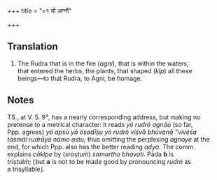 +++
title = "०१ यो अग्नौ"

+++
## Translation
1. The Rudra that is in the fire (*agní*), that is within the waters,  
that entered the herbs, the plants, that shaped (*kḷp*) all these  
beings—to that Rudra, to Agni, be homage.

## Notes
TS., at V. 5. 9³, has a nearly corresponding address, but making no  
pretense to a metrical character: it reads *yó rudró agnāú* (so far,  
Ppp. agrees) *yó apsú yá óṣadīṣu* *yó rudró víśvā bhúvanā ”vivéśa  
tásmāi rudrā́ya námo astu;* thus omitting the perplexing *agnaye* at the  
end, for which Ppp. also has the better reading *adya*. The comm.  
explains *cākḷpe* by (*sraṣṭuṁ*) *samartho bhavati*. Pāda **b** is  
*triṣṭubh;* ⌊but **a** is not to be made good by pronouncing *rudró* as  
a trisyllable⌋.
